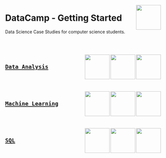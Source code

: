 <a href="/datacamp/README.md"><img align="right" width="80" src="/logos/datacamp.png"></img></a>

# DataCamp - Getting Started
Data Science Case Studies for computer science students.

<br><br><br>
<a href="/datacamp/Data-Analysis/README.md"><img align="right" width="80" src="https://github.com/cs-MohamedAyman/cs-MohamedAyman/blob/main/repos-logos/data-analytics.png"></img></a>
<a href="/datacamp/Data-Analysis/README.md"><img align="right" width="80" src="https://github.com/cs-MohamedAyman/cs-MohamedAyman/blob/main/repos-logos/data-visualization.png"></img></a>
<a href="/datacamp/Data-Analysis/README.md"><img align="right" width="80" src="https://github.com/cs-MohamedAyman/cs-MohamedAyman/blob/main/repos-logos/data-analysis.png"></img></a>

## [`Data Analysis`](/datacamp/Data-Analysis/README.md)

<br><br><br>
<a href="/datacamp/Machine-Learning/README.md"><img align="right" width="80" src="https://github.com/cs-MohamedAyman/cs-MohamedAyman/blob/main/repos-logos/unsupervised-learning.png"></img></a>
<a href="/datacamp/Machine-Learning/README.md"><img align="right" width="80" src="https://github.com/cs-MohamedAyman/cs-MohamedAyman/blob/main/repos-logos/supervised-learning.png"></img></a>
<a href="/datacamp/Machine-Learning/README.md"><img align="right" width="80" src="https://github.com/cs-MohamedAyman/cs-MohamedAyman/blob/main/repos-logos/machine-learning.png"></img></a>

## [`Machine Learning`](/datacamp/Machine-Learning/README.md)

<br><br><br>
<a href="/datacamp/SQL/README.md"><img align="right" width="80" src="https://github.com/cs-MohamedAyman/cs-MohamedAyman/blob/main/repos-logos/data-modeling.png"></img></a>
<a href="/datacamp/SQL/README.md"><img align="right" width="80" src="https://github.com/cs-MohamedAyman/cs-MohamedAyman/blob/main/repos-logos/database-system.png"></img></a>
<a href="/datacamp/SQL/README.md"><img align="right" width="80" src="https://github.com/cs-MohamedAyman/cs-MohamedAyman/blob/main/repos-logos/sql.png"></img></a>

## [`SQL`](/datacamp/SQL/README.md)
